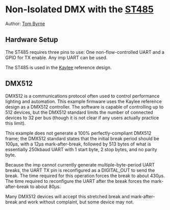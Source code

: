 Non-Isolated DMX with the [ST485](http://www.st.com/web/en/resource/technical/document/datasheet/CD00002183.pdf)
===================================

Author: [Tom Byrne](https://github.com/tombrew/)

## Hardware Setup
The ST485 requires three pins to use: One non-flow-controlled UART and a GPIO for TX enable. Any imp UART can be used. 

The ST485 is used in the [Kaylee](https://electricimp.com/docs/hardware/resources/reference-designs/kaylee/) reference design.

## DMX512
DMX512 is a communications protocol often used to control performance lighting and automation. This example firmware uses the Kaylee reference design as a DMX512 controller. The software is capable of controlling up to 512 devices, but the DMX512 standard limits the number of connected devices to 32 per bus (though it is not clear if any users actually practice this limit).

This example does not generate a 100% perfectly-compliant DMX512 frame; the DMX512 standard states that the initial break period should be 100µs, with a 12µs mark-after-break, followed by 513 bytes of what is essentially 250kbaud UART with 1 start byte, 2 stop bytes, and no parity byte. 

Because the imp cannot currently generate multiple-byte-period UART breaks, the UART TX pin is reconfigured as a DIGITAL_OUT to send the break. The time required for this operation forces the break to about 430µs. The time required to reconfigure the UART after the break forces the mark-after-break to about 80µs. 

Many DMX512 devices will accept this stretched break and mark-after-break and work without complaint, but some device may not. 
